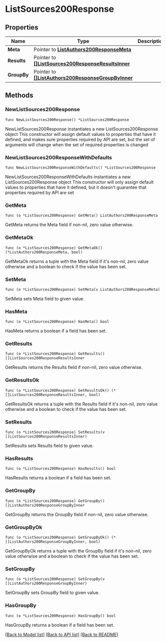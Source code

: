 # ListSources200Response

## Properties

Name | Type | Description | Notes
------------ | ------------- | ------------- | -------------
**Meta** | Pointer to [**ListAuthors200ResponseMeta**](ListAuthors200ResponseMeta.md) |  | [optional] 
**Results** | Pointer to [**[]ListSources200ResponseResultsInner**](ListSources200ResponseResultsInner.md) |  | [optional] 
**GroupBy** | Pointer to [**[]ListAuthors200ResponseGroupByInner**](ListAuthors200ResponseGroupByInner.md) |  | [optional] 

## Methods

### NewListSources200Response

`func NewListSources200Response() *ListSources200Response`

NewListSources200Response instantiates a new ListSources200Response object
This constructor will assign default values to properties that have it defined,
and makes sure properties required by API are set, but the set of arguments
will change when the set of required properties is changed

### NewListSources200ResponseWithDefaults

`func NewListSources200ResponseWithDefaults() *ListSources200Response`

NewListSources200ResponseWithDefaults instantiates a new ListSources200Response object
This constructor will only assign default values to properties that have it defined,
but it doesn't guarantee that properties required by API are set

### GetMeta

`func (o *ListSources200Response) GetMeta() ListAuthors200ResponseMeta`

GetMeta returns the Meta field if non-nil, zero value otherwise.

### GetMetaOk

`func (o *ListSources200Response) GetMetaOk() (*ListAuthors200ResponseMeta, bool)`

GetMetaOk returns a tuple with the Meta field if it's non-nil, zero value otherwise
and a boolean to check if the value has been set.

### SetMeta

`func (o *ListSources200Response) SetMeta(v ListAuthors200ResponseMeta)`

SetMeta sets Meta field to given value.

### HasMeta

`func (o *ListSources200Response) HasMeta() bool`

HasMeta returns a boolean if a field has been set.

### GetResults

`func (o *ListSources200Response) GetResults() []ListSources200ResponseResultsInner`

GetResults returns the Results field if non-nil, zero value otherwise.

### GetResultsOk

`func (o *ListSources200Response) GetResultsOk() (*[]ListSources200ResponseResultsInner, bool)`

GetResultsOk returns a tuple with the Results field if it's non-nil, zero value otherwise
and a boolean to check if the value has been set.

### SetResults

`func (o *ListSources200Response) SetResults(v []ListSources200ResponseResultsInner)`

SetResults sets Results field to given value.

### HasResults

`func (o *ListSources200Response) HasResults() bool`

HasResults returns a boolean if a field has been set.

### GetGroupBy

`func (o *ListSources200Response) GetGroupBy() []ListAuthors200ResponseGroupByInner`

GetGroupBy returns the GroupBy field if non-nil, zero value otherwise.

### GetGroupByOk

`func (o *ListSources200Response) GetGroupByOk() (*[]ListAuthors200ResponseGroupByInner, bool)`

GetGroupByOk returns a tuple with the GroupBy field if it's non-nil, zero value otherwise
and a boolean to check if the value has been set.

### SetGroupBy

`func (o *ListSources200Response) SetGroupBy(v []ListAuthors200ResponseGroupByInner)`

SetGroupBy sets GroupBy field to given value.

### HasGroupBy

`func (o *ListSources200Response) HasGroupBy() bool`

HasGroupBy returns a boolean if a field has been set.


[[Back to Model list]](../README.md#documentation-for-models) [[Back to API list]](../README.md#documentation-for-api-endpoints) [[Back to README]](../README.md)


